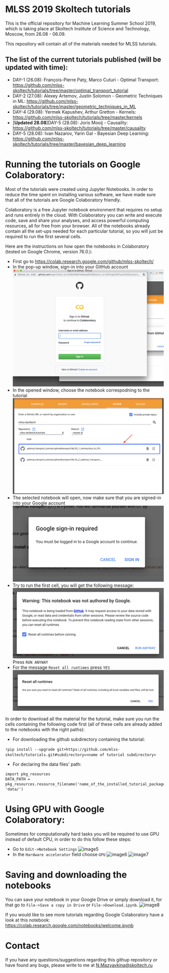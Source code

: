 # MLSS 2019 Skoltech tutorials
This is the official repository for Machine Learning Summer School 2019, which is taking place at Skoltech Institute of Science and Technology, Moscow, from 26.08 - 06.09.

This repository will contain all of the materials needed for MLSS tutorials. 

## The list of the current tutorials published (will be updated with time):
* DAY-1 (26.08): François-Pierre Paty, Marco Cuturi - Optimal Transport: https://github.com/mlss-skoltech/tutorials/tree/master/optimal_transport_tutorial
* DAY-2 (27.08): Alexey Artemov, Justin Solomon - Geometric Techniques in ML: https://github.com/mlss-skoltech/tutorials/tree/master/geometric_techniques_in_ML
* DAY-4 (29.08): Yermek Kapushev, Arthur Gretton - Kernels: https://github.com/mlss-skoltech/tutorials/tree/master/kernels
* [<b>Updated 28.08</b>]DAY-5 (28.08): Joris Mooij - Causality: https://github.com/mlss-skoltech/tutorials/tree/master/causality
* DAY-5 (28.08): Ivan Nazarov, Yarin Gal - Bayesian Deep Learning: https://github.com/mlss-skoltech/tutorials/tree/master/bayesian_deep_learning

# Running the tutorials on Google Colaboratory:
Most of the tutorials were created using Jupyter Notebooks. In order to reduce the time spent on installing various software, we have made sure that all of the tutorials are Google Colaboratory friendly. 

Colaboratory is a free Jupyter notebook environment that requires no setup and runs entirely in the cloud. With Colaboratory you can write and execute code, save and share your analyses, and access powerful computing resources, all for free from your browser. All of the notebooks already contain all the set-ups needed for each particular tutorial, so you will just be required to run the first several cells.

Here are the instructions on how open the notebooks in Colaboratory (tested on Google Chrome, version 76.0.):
* First go to https://colab.research.google.com/github/mlss-skoltech/
* In the pop-up window, sign-in into your GitHub account 
![image0](/img/img0.png)
* In the opened window, choose the notebook correspodning to the tutorial 
![image1](/img/img1.png)
* The selected notebook will open, now make sure that you are signed-in into your Google account
![image2](/img/img2.png)
* Try to run the first cell, you will get the following message:
![image3](/img/img3.png)
Press ```RUN ANYWAY```
* For the message ```Reset all runtimes``` press ```YES```
![image4](/img/img4.png)

In order to download all the material for the tutorial, make sure you run the cells containing the following code first (all of these cells are already added to the notebooks with the right paths):
* For downloading the github subdirectory containing the tutorial:

```!pip install --upgrade git+https://github.com/mlss-skoltech/tutorials.git#subdirectory=<name of tutorial subdirectory>```

* For declaring the data files' path: 
```
import pkg_resources
DATA_PATH = pkg_resources.resource_filename('name_of_the_installed_tutorial_package', 'data/')
```
# Using GPU with Google Colaboratory:
Sometimes for computationally hard tasks you will be required to use GPU instead of default CPU, in order to do this follow these steps:
* Go to ```Edit->Notebook Settings```
![image5](/img/img5.png)
* In the ```Hardware accelerator``` field choose ```GPU```
![image6](/img/img6.png)
![image7](/img/img7.png)

# Saving and downloading the notebooks
You can save your notebook in your Google Drive or simply download it, for that go to ```File->Save a copy in Drive``` or ```File->Download.ipynb```.
![image8](/img/img8.png)



If you would like to see more tutorials regarding Google Colaboratory have a look at this notebook: https://colab.research.google.com/notebooks/welcome.ipynb

# Contact 
If you have any questions/suggestions regarding this githup repository or have found any bugs, please write to me at N.Mazyavkina@skoltech.ru 


